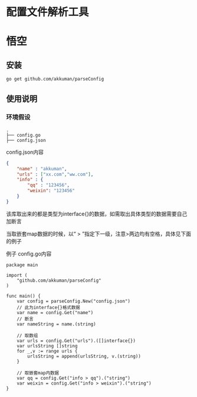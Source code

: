 # 配置文件解析工具
# 悟空
## 安装
```bash
go get github.com/akkuman/parseConfig
```

## 使用说明
### 环境假设
```
.
├── config.go
├── config.json
```
config.json内容
```json
{
    "name" : "akkuman",
    "urls" : ["xx.com","ww.com"],
    "info" : {
        "qq" : "123456",
        "weixin": "123456"
    }
}
```
该库取出来的都是类型为interface{}的数据，如需取出具体类型的数据需要自己加断言

当取嵌套map数据的时候，以“ > ”指定下一级，注意>两边均有空格，具体见下面的例子

例子
config.go内容
```golang
package main

import (
    "github.com/akkuman/parseConfig"
)

func main() {
    var config = parseConfig.New("config.json")
    // 此为interface{}格式数据
    var name = config.Get("name")
    // 断言
    var nameString = name.(string)
    
    // 取数组
    var urls = config.Get("urls").([]interface{})
    var urlsString []string
    for _,v := range urls {
        urlsString = append(urlsString, v.(string))
    }
    
    // 取嵌套map内数据
    var qq = config.Get("info > qq").("string")
    var weixin = config.Get("info > weixin").("string")
}

```


